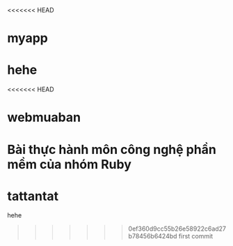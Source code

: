 <<<<<<< HEAD
# myapp
hehe
=======
<<<<<<< HEAD
# webmuaban
Bài thực hành môn công nghệ phần mềm của nhóm Ruby
=======
# tattantat
hehe
>>>>>>> 0ef360d9cc55b26e58922c6ad27b78456b6424bd
>>>>>>> first commit
